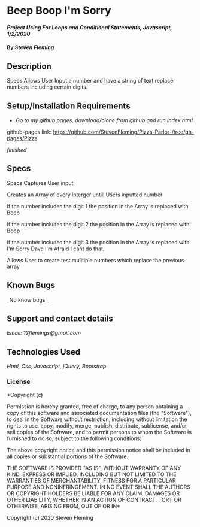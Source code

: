 
# Beep Boop I'm Sorry

#### _Project Using For Loops and Conditional Statements, Javascript, 1/2/2020_

#### By _**Steven Fleming**_

## Description
Specs 
Allows User Input a number and have a string of text replace numbers including certain digits.

## Setup/Installation Requirements

* _Go to my github pages, download/clone from github and run index.html_

github-pages link: https://github.com/StevenFleming/Pizza-Parlor-/tree/gh-pages/Pizza

_finished_

## Specs

Specs 
Captures User input 

Creates an Array of every interger untill Users inputted number 

If the number includes the digit 1 the position in the Array is replaced with Beep


If the number includes the digit 2 the position in the Array is replaced with Boop


If the number includes the digit 3 the position in the Array is replaced with I'm Sorry Dave I'm Afraid I cant do that. 

Allows User to create test mulitiple numbers which replace the previous array
## Known Bugs

_No know bugs _

## Support and contact details

_Email: 12flemings@gmail.com_

## Technologies Used

_Html, Css, Javascript, jQuery, Bootstrap_

### License

*Copyright (c)

Permission is hereby granted, free of charge, to any person obtaining a copy of this software and associated documentation files (the "Software"), to deal in the Software without restriction, including without limitation the rights to use, copy, modify, merge, publish, distribute, sublicense, and/or sell copies of the Software, and to permit persons to whom the Software is furnished to do so, subject to the following conditions:

The above copyright notice and this permission notice shall be included in all copies or substantial portions of the Software.

THE SOFTWARE IS PROVIDED "AS IS", WITHOUT WARRANTY OF ANY KIND, EXPRESS OR IMPLIED, INCLUDING BUT NOT LIMITED TO THE WARRANTIES OF MERCHANTABILITY, FITNESS FOR A PARTICULAR PURPOSE AND NONINFRINGEMENT. IN NO EVENT SHALL THE AUTHORS OR COPYRIGHT HOLDERS BE LIABLE FOR ANY CLAIM, DAMAGES OR OTHER LIABILITY, WHETHER IN AN ACTION OF CONTRACT, TORT OR OTHERWISE, ARISING FROM, OUT OF OR IN*

Copyright (c) 2020 Steven Fleming
